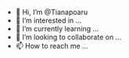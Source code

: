 - 👋 Hi, I’m @Tianapoaru
- 👀 I’m interested in ...
- 🌱 I’m currently learning ...
- 💞️ I’m looking to collaborate on ...
- 📫 How to reach me ...

<!---
Tianapoaru/Tianapoaru is a ✨ special ✨ repository because its `README.md` (this file) appears on your GitHub profile.
You can click the Preview link to take a look at your changes.
--->
